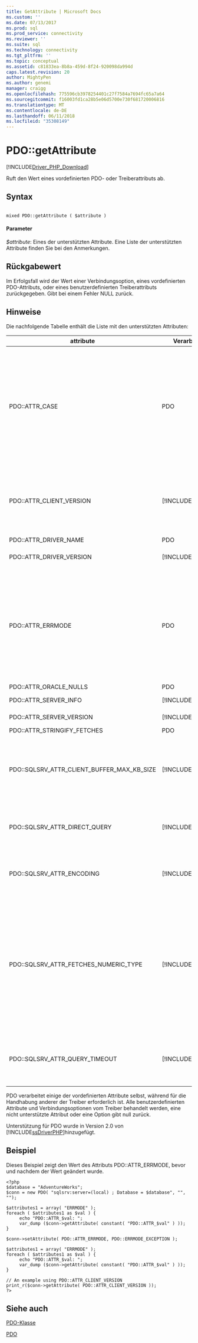 ```yaml
---
title: GetAttribute | Microsoft Docs
ms.custom: ''
ms.date: 07/13/2017
ms.prod: sql
ms.prod_service: connectivity
ms.reviewer: ''
ms.suite: sql
ms.technology: connectivity
ms.tgt_pltfrm: ''
ms.topic: conceptual
ms.assetid: c81833ea-8b8a-459d-8f24-920098da994d
caps.latest.revision: 20
author: MightyPen
ms.author: genemi
manager: craigg
ms.openlocfilehash: 775596cb3978254401c27f7584a7694fc65a7a64
ms.sourcegitcommit: f16003fd1ca28b5e06d5700e730f681720006816
ms.translationtype: MT
ms.contentlocale: de-DE
ms.lasthandoff: 06/11/2018
ms.locfileid: "35308149"
---
```

# <a name="pdogetattribute"></a>PDO::getAttribute
[!INCLUDE[Driver_PHP_Download](../../includes/driver_php_download.md)]

Ruft den Wert eines vordefinierten PDO- oder Treiberattributs ab.  
  
## <a name="syntax"></a>Syntax  
  
```  
  
mixed PDO::getAttribute ( $attribute )  
```  
  
#### <a name="parameters"></a>Parameter  
*$attribute*: Eines der unterstützten Attribute. Eine Liste der unterstützten Attribute finden Sie bei den Anmerkungen.  
  
## <a name="return-value"></a>Rückgabewert  
Im Erfolgsfall wird der Wert einer Verbindungsoption, eines vordefinierten PDO-Attributs, oder eines benutzerdefinierten Treiberattributs zurückgegeben. Gibt bei einem Fehler NULL zurück.  
  
## <a name="remarks"></a>Hinweise  
Die nachfolgende Tabelle enthält die Liste mit den unterstützten Attributen:  
  
|attribute|Verarbeitet von|Unterstützte Werte|Description|  
|-------------|----------------|--------------------|---------------|  
|PDO::ATTR_CASE|PDO|PDO::CASE_LOWER<br /><br />PDO::CASE_NATURAL<br /><br />PDO::CASE_UPPER|Dies gibt an, ob die Spaltennamen entweder groß oder klein geschrieben sein sollen. PDO::CASE_LOWER erzwingt die Schreibung der Spaltennamen in Kleinbuchstaben, PDO::CASE_NATURAL belässt die Spaltennamen so wie sie aus der Datenbank zurückgegeben wurden und PDO::CASE_UPPER erzwingt die Schreibung der Spaltennamen in Großbuchstaben.<br /><br />Die Standardeinstellung ist PDO::CASE_NATURAL.<br /><br />Dieses Attribut kann auch mit PDO::setAttribute eingerichtet werden.|  
|PDO::ATTR_CLIENT_VERSION|[!INCLUDE[ssDriverPHP](../../includes/ssdriverphp_md.md)]|Ein Array von Zeichenfolgen|Beschreibt die Version des Treibers und der verbundenen Bibliotheken Gibt ein Array mit den folgenden Elementen: ODBC-Version (*MajorVer*. *MinorVer*), [!INCLUDE[ssNoVersion](../../includes/ssnoversion_md.md)] Native Client-DLL-Name und Version, [!INCLUDE[ssDriverPHP](../../includes/ssdriverphp_md.md)] Version (*MajorVer*. *MinorVer*. *BuildNumber*. *Revision*)|  
|PDO::ATTR_DRIVER_NAME|PDO|Zeichenfolge|Gibt immer „sqlsrv“ zurück.|  
|PDO::ATTR_DRIVER_VERSION|[!INCLUDE[ssDriverPHP](../../includes/ssdriverphp_md.md)]|Zeichenfolge|Gibt an, die [!INCLUDE[ssDriverPHP](../../includes/ssdriverphp_md.md)] Version (*MajorVer*. *MinorVer*. *BuildNumber*. *Revision*)|  
|PDO::ATTR_ERRMODE|PDO|PDO::ERRMODE_SILENT<br /><br />PDO::ERRMODE_WARNING<br /><br />PDO::ERRMODE_EXCEPTION|Gibt an, wie Fehler vom Treiber behandelt werden sollen.<br /><br />PDO::ERRMODE_SILENT (der Standard) legt die Fehlercodes und -informationen fest.<br /><br />PDO::ERRMODE_WARNING veranlasst E_WARNING.<br /><br />PDO::ERRMODE_EXCEPTION löst eine Ausnahme aus.<br /><br />Dieses Attribut kann auch mit PDO::setAttribute eingerichtet werden.|  
|PDO::ATTR_ORACLE_NULLS|PDO|Siehe PDO-Dokumentation.|Siehe PDO-Dokumentation.|  
|PDO::ATTR_SERVER_INFO|[!INCLUDE[ssDriverPHP](../../includes/ssdriverphp_md.md)]|Array aus drei Elementen|Gibt die aktuelle Datenbank, SQL Server-Version und SQL  Server-Instanz zurück.|  
|PDO::ATTR_SERVER_VERSION|[!INCLUDE[ssDriverPHP](../../includes/ssdriverphp_md.md)]|Zeichenfolge|Gibt die SQL Server-Version (*wichtigen*. *Kleinere*. *BuildNumber*)|  
|PDO::ATTR_STRINGIFY_FETCHES|PDO|Siehe PDO-Dokumentation.|Siehe PDO-Dokumentation.|  
|PDO::SQLSRV_ATTR_CLIENT_BUFFER_MAX_KB_SIZE|[!INCLUDE[ssDriverPHP](../../includes/ssdriverphp_md.md)]|1 bis zur Grenze des PHP-Speichers.|Konfiguriert die Größe des Puffers, der das Resultset für einen clientseitigen Cursor enthält.<br /><br />Der Standardwert ist 10,240 KB (10 MB).<br /><br />Weitere Informationen zu clientseitigen Cursorn finden Sie unter [Cursortypen &#40;SQLSRV-Treiber&#41;](../../connect/php/cursor-types-sqlsrv-driver.md).|  
|PDO::SQLSRV_ATTR_DIRECT_QUERY|[!INCLUDE[ssDriverPHP](../../includes/ssdriverphp_md.md)]|true<br /><br />false|Legt fest, ob eine direkte oder eine vorbereitete Anweisung ausgeführt wird. Weitere Informationen finden Sie unter [Direkte Anweisungsausführung und vorbereitete Anweisungsausführung im PDO_SQLSRV-Treiber](../../connect/php/direct-statement-execution-prepared-statement-execution-pdo-sqlsrv-driver.md).|  
|PDO::SQLSRV_ATTR_ENCODING|[!INCLUDE[ssDriverPHP](../../includes/ssdriverphp_md.md)]|PDO::SQLSRV_ENCODING_UTF8<br /><br />PDO::SQLSRV_ENCODING_SYSTEM|Legt die Zeichensatzcodierung fest, die vom Treiber verwendet wird, um mit dem Server zu kommunizieren<br /><br />Der Standard ist PDO::SQLSRV_ENCODING_UTF8.|  
|PDO::SQLSRV_ATTR_FETCHES_NUMERIC_TYPE|[!INCLUDE[ssDriverPHP](../../includes/ssdriverphp_md.md)]|true oder false|Verarbeitet die numerische Abrufvorgängen von Spalten mit numerischen SQL-Typen (Bit, ganze Zahl, "smallint", "tinyint", "float" oder Echtzeit).<br /><br />Wenn Optionsflag für Verbindung "ATTR_STRINGIFY_FETCHES aktiviert ist, selbst wenn SQLSRV_ATTR_FETCHES_NUMERIC_TYPE on ist, ist der Rückgabewert eine Zeichenfolge.<br /><br />Wenn der zurückgegebene PDO-Typ in der Spalte binden PDO_PARAM_INT ist, ist der Rückgabewert aus einer Spalte mit ganzen Zahlen ein "Int", selbst wenn SQLSRV_ATTR_FETCHES_NUMERIC_TYPE deaktiviert ist.|  
|PDO::SQLSRV_ATTR_QUERY_TIMEOUT|[!INCLUDE[ssDriverPHP](../../includes/ssdriverphp_md.md)]|integer|Legt das Abfragetimeout in Sekunden fest.<br /><br />Der Standard ist 0, d. h. dass der Treiber unendlich lange auf Ergebnisse wartet.<br /><br />Negative Zahlen sind nicht zulässig.|  

  
PDO verarbeitet einige der vordefinierten Attribute selbst, während für die Handhabung anderer der Treiber erforderlich ist. Alle benutzerdefinierten Attribute und Verbindungsoptionen vom Treiber behandelt werden, eine nicht unterstützte Attribut oder eine Option gibt null zurück.  
  
Unterstützung für PDO wurde in Version 2.0 von [!INCLUDE[ssDriverPHP](../../includes/ssdriverphp_md.md)]hinzugefügt.  
  
## <a name="example"></a>Beispiel  
Dieses Beispiel zeigt den Wert des Attributs PDO::ATTR_ERRMODE, bevor und nachdem der Wert geändert wurde.  
  
```  
<?php  
$database = "AdventureWorks";  
$conn = new PDO( "sqlsrv:server=(local) ; Database = $database", "", "");  
  
$attributes1 = array( "ERRMODE" );  
foreach ( $attributes1 as $val ) {  
     echo "PDO::ATTR_$val: ";  
     var_dump ($conn->getAttribute( constant( "PDO::ATTR_$val" ) ));  
}  
  
$conn->setAttribute( PDO::ATTR_ERRMODE, PDO::ERRMODE_EXCEPTION );  
  
$attributes1 = array( "ERRMODE" );  
foreach ( $attributes1 as $val ) {  
     echo "PDO::ATTR_$val: ";  
     var_dump ($conn->getAttribute( constant( "PDO::ATTR_$val" ) ));  
}  
  
// An example using PDO::ATTR_CLIENT_VERSION  
print_r($conn->getAttribute( PDO::ATTR_CLIENT_VERSION ));  
?>  
```  
  
## <a name="see-also"></a>Siehe auch  
[PDO-Klasse](../../connect/php/pdo-class.md)

[PDO](http://php.net/manual/book.pdo.php)  
  
